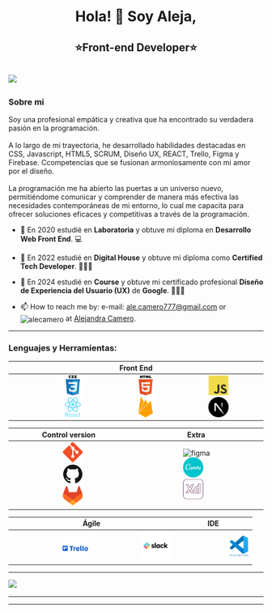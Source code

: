 <h1 align="center">Hola! 🤗 Soy Aleja,</h1>
<h2 align="center">⭐Front-end Developer⭐<h2>

![](https://i.imgur.com/sSiBtMs.jpg)

<h3 text-align="justify">Sobre mi</h3>

Soy una profesional empática y creativa que ha encontrado su verdadera pasión en la programación. <br> 
<br>A lo largo de mi trayectoria, he desarrollado habilidades destacadas en CSS, Javascript, HTML5, SCRUM, Diseño UX, REACT, Trello, Figma y Firebase. Ccompetencias que se fusionan armoniosamente con mi amor por el diseño. <br>
<br>La programación me ha abierto las puertas a un universo nuevo, permitiéndome comunicar y comprender de manera más efectiva las necesidades contemporáneas de mi entorno, lo cual me capacita para ofrecer soluciones eficaces y competitivas a través de la programación.

- 🌱 En 2020 estudié en <strong>Laboratoria</strong> y obtuve mi diploma en **Desarrollo Web Front End**. 💻

- 🌱 En 2022 estudié en <strong>Digital House</strong> y obtuve mi diploma como **Certified Tech Developer**. 👩🏻‍💻

- 🌱 En 2024 estudié en <strong>Course</strong> y obtuve mi certificado profesional **Diseño de Experiencia del Usuario (UX)** de <strong>Google</strong>. 👩🏻‍🎨

- 📫 How to reach me by: e-mail: <a href="mailto:ale.camero777">ale.camero777@gmail.com </a> or  <img align="center" src="https://raw.githubusercontent.com/rahuldkjain/github-profile-readme-generator/master/src/images/icons/Social/linked-in-alt.svg" alt="alecamero" height="25" width="25" /> at <a href="https://www.linkedin.com/in/alecamero" target="blank"> Alejandra Camero</a>.</p>

---

<h3 align="left">Lenguajes y Herramientas:</h3>

| Front End | 
| --------- | 
| <img src="https://raw.githubusercontent.com/devicons/devicon/master/icons/css3/css3-original-wordmark.svg" alt="css3" width="40" height="40" style="margin-left: 100px;"/> <img src="https://raw.githubusercontent.com/devicons/devicon/master/icons/html5/html5-original-wordmark.svg" alt="html5"  width="40" height="40" style="margin-left: 100px;" /> <img src="https://raw.githubusercontent.com/devicons/devicon/master/icons/javascript/javascript-original.svg" alt="javascript" width="40" height="40" style="margin-left: 100px;" /> <img src="https://github.com/devicons/devicon/blob/master/icons/react/react-original-wordmark.svg" alt="react" width="40" height="40" style="margin-left: 100px;" /> <img src="https://github.com/devicons/devicon/blob/master/icons/firebase/firebase-plain.svg" alt="Firebase" width="40" height="40" style="margin-left: 100px;" /> <img src="https://github.com/devicons/devicon/blob/master/icons/nextjs/nextjs-original.svg" alt="Nextjs" width="40" height="40" style="margin-left: 100px;" /> | 

| Control version | Extra |
| --------------- | ----- |
| <img src="https://github.com/devicons/devicon/blob/master/icons/git/git-original.svg" alt="git" width="40" height="40" style="margin-left: 100px;" /> <img src="https://github.com/devicons/devicon/blob/master/icons/github/github-original.svg" alt="github" width="40" height="40" style="margin-left: 100px;" /> <img src="https://github.com/devicons/devicon/blob/master/icons/gitlab/gitlab-original.svg" alt="gitlab" width="40" height="40" style="margin-left: 100px;" /> | <img src="https://www.vectorlogo.zone/logos/figma/figma-icon.svg" alt="figma" width="45" height="45" style="margin-left: 100px;" /> <img src="https://github.com/devicons/devicon/blob/master/icons/canva/canva-original.svg" alt="canva" width="40" height="40" style="margin-left: 100px;" /> <img src="https://github.com/devicons/devicon/blob/master/icons/xd/xd-line.svg" alt="mark down" width="40" height="40" style="margin-left: 100px;" /> |

| Ágile |  IDE |
| ----- | --- |
| <img src="https://github.com/devicons/devicon/blob/master/icons/trello/trello-plain-wordmark.svg" alt="trello" width="50" height="50" style="margin-left: 100px;" /> <img src="https://github.com/devicons/devicon/blob/master/icons/slack/slack-original-wordmark.svg" alt="slack" width="60" height="60" style="margin-left: 100px;" /> | <img src="https://github.com/devicons/devicon/blob/master/icons/vscode/vscode-original-wordmark.svg" alt="visual studio code" width="40" height="40" style="margin-left: 100px;" /> |

---
<p align="left">
  <img src="https://capsule-render.vercel.app/api?type=waving&color=gradient&height=100&section=footer"/>
</p>

---
---


